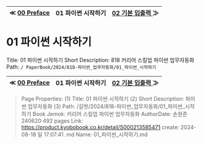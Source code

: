 
| ≪ [ 00 Preface ](/길벗/2024/818-파이썬_업무자동화/00_Preface) | 01 파이썬 시작하기 | [ 02 기본 입출력 ](/길벗/2024/818-파이썬_업무자동화/02_기본_입출력) ≫ |
|:----:|:----:|:----:|

# 01 파이썬 시작하기

Title: 01 파이썬 시작하기
Short Description: 818 커리어 스킬업 파이썬 업무자동화
Path: `/ PaperBook/2024/818-파이썬_업무자동화/01_파이썬_시작하기 `




| ≪ [ 00 Preface ](/길벗/2024/818-파이썬_업무자동화/00_Preface) | 01 파이썬 시작하기 | [ 02 기본 입출력 ](/길벗/2024/818-파이썬_업무자동화/02_기본_입출력) ≫ |
|:----:|:----:|:----:|

> Page Properties:
> (1) Title: 01 파이썬 시작하기
> (2) Short Description: 파이썬 업무자동화
> (3) Path: /길벗/2024/818-파이썬_업무자동화/01_파이썬_시작하기
> Book Jemok: 커리어 스킬업 파이썬 업무자동화
> AuthorDate: 손원준 240620 492 pages
> Link: https://product.kyobobook.co.kr/detail/S000213585471
> create: 2024-08-18 일 17:07:41
> .md Name: 01_파이썬_시작하기.md

